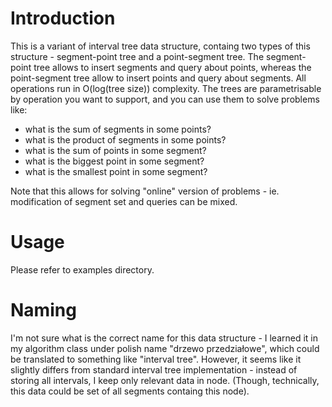 # Introduction
This is a variant of interval tree data structure, containg two types of this structure - segment-point tree and a point-segment tree. The segment-point tree allows to insert segments and query about points, whereas the point-segment tree allow to insert points and query about segments. All operations run in O(log(tree size)) complexity. The trees are parametrisable by operation you want to support, and you can use them to solve problems like:
- what is the sum of segments in some points?
- what is the product of segments in some points?
- what is the sum of points in some segment?
- what is the biggest point in some segment?
- what is the smallest point in some segment?

Note that this allows for solving "online" version of problems - ie. modification of segment set and queries can be mixed.


# Usage

Please refer to examples directory.

# Naming

I'm not sure what is the correct name for this data structure - I learned it in my algorithm class under polish name "drzewo przedziałowe", which could be translated to something like "interval tree". However, it seems like it slightly differs from standard interval tree implementation - instead of storing all intervals, I keep only relevant data in node. (Though, technically, this data could be set of all segments containg this node).
